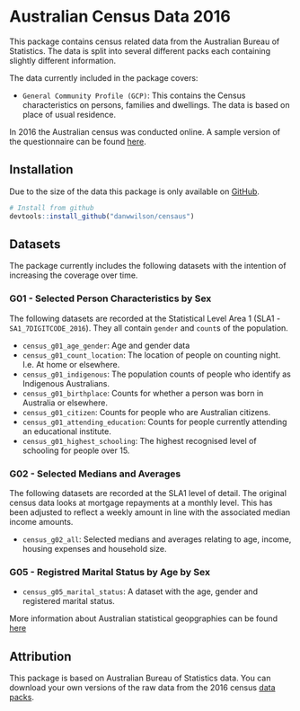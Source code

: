 # Australian Census Data 2016

This package contains census related data from the Australian Bureau of Statistics. The data is split into several different packs each containing slightly different information.

The data currently included in the package covers:
* `General Community Profile (GCP)`: This contains the Census characteristics on persons, families and dwellings. The data is based on place of usual residence.

In 2016 the Australian census was conducted online. A sample version of the questionnaire can be found [here](http://www.abs.gov.au/ausstats/abs@.nsf/Lookup/2901.0Main%20Features802016/$FILE/2016%20Census%20Sample%20Household%20Form.pdf).

## Installation

Due to the size of the data this package is only available on [GitHub](www.github.com/danwwilson/censaus).

```R
# Install from github
devtools::install_github("danwwilson/censaus")
```
## Datasets
The package currently includes the following datasets with the intention of increasing the coverage over time.

### G01 - Selected Person Characteristics by Sex
The following datasets are recorded at the Statistical Level Area 1 (SLA1 - `SA1_7DIGITCODE_2016`). They all contain `gender` and `count`s of the population.

* `census_g01_age_gender`: Age and gender data
* `census_g01_count_location`: The location of people on counting night. I.e. At home or elsewhere.
* `census_g01_indigenous`: The population counts of people who identify as Indigenous Australians.
* `census_g01_birthplace`: Counts for whether a person was born in Australia or elsewhere.
* `census_g01_citizen`: Counts for people who are Australian citizens.
* `census_g01_attending_education`: Counts for people currently attending an educational institute.
* `census_g01_highest_schooling`: The highest recognised level of schooling for people over 15.

### G02 - Selected Medians and Averages
The following datasets are recorded at the SLA1 level of detail. The original census data looks at mortgage repayments at a monthly level. This has been adjusted to reflect a weekly amount in line with the associated median income amounts.

* `census_g02_all`: Selected medians and averages relating to age, income, housing expenses and household size.

### G05 - Registred Marital Status by Age by Sex
* `census_g05_marital_status`: A dataset with the age, gender and registered marital status.

More information about Australian statistical geopgraphies can be found [here](http://www.abs.gov.au/websitedbs/D3310114.nsf/home/Australian+Statistical+Geography+Standard+(ASGS))

## Attribution
This package is based on Australian Bureau of Statistics data. You can download your own versions of the raw data from the 2016 census [data packs](http://www.abs.gov.au/websitedbs/D3310114.nsf/Home/2016%20DataPacks).
